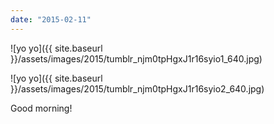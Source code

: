 ```yaml
---
date: "2015-02-11"
---
```


![yo yo]({{ site.baseurl }}/assets/images/2015/tumblr_njm0tpHgxJ1r16syio1_640.jpg)

![yo yo]({{ site.baseurl }}/assets/images/2015/tumblr_njm0tpHgxJ1r16syio2_640.jpg)

Good morning!
